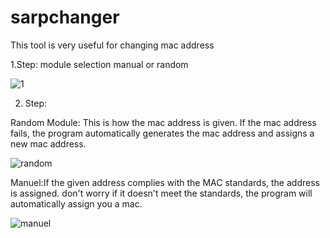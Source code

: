# sarpchanger
This tool is very useful for changing mac address

1.Step:  module selection manual or random

![1](https://github.com/4sarp/sarpchanger/assets/120489521/3621b9fd-6313-4b4e-b882-07ba0c07fcf4)


2. Step:

Random Module: This is how the mac address is given. If the mac address fails, the program automatically generates the mac address and assigns a new mac address.

![random](https://github.com/4sarp/sarpchanger/assets/120489521/aed1fe89-18be-49a8-b328-7c3cd9d84ab8)


Manuel:If the given address complies with the MAC standards, the address is assigned. don't worry if it doesn't meet the standards, the program will automatically assign you a mac.

![manuel](https://github.com/4sarp/sarpchanger/assets/120489521/eefe2414-01ca-4414-987d-677ff2231ba1)
